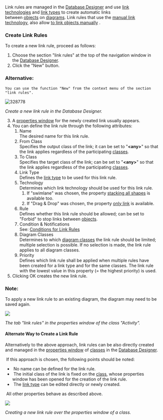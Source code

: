 Link rules are managed in the [Database Designer](database-designer) and
use [link technologies](link-technologies) and [link
types](link-types) to create automatic links
between [objects](object) on [diagrams](diagram). Link rules that use
the [manual link technology](link-technologies), also allow [to link
objects manually](manual-object-links) .

### Create Link Rules

To create a new link rule, proceed as follows:

1.  Choose the section "link rules" at the top of the navigation window
    in the [Database Designer](database-designer).
2.  Click the "New" button.

   <div class="success">
   <h3>Alternative:</h3>

    You can use the function "New" from the context menu of the section
    "link rules".
   </div>
   
   
![328778](//images.ctfassets.net/utx1h0gfm1om/3McyA9ggDSKA6KcE6gWGqg/8f0da6d30da791944ceb478e2bbfedee/328778.png)   

*Create a new link rule in the Database Designer.*

3.  A [properties window](properties-dialog-box) for the newly created
    link usually appears.
4.  You can define the link rule through the following attributes:
    1.  Name  
        The desired name for this link rule.
    2.  From Class  
        Specifies the output class of the link; it can be set to
        "**&lt;any&gt;**" so that the link applies regardless of the
        participating [classes](class).
    3.  To Class  
        Specifies the target class of the link; can be set to
        "**&lt;any&gt;**" so that the link applies regardless of the
        participating [classes](class).
    4.  Link Type  
        Defines the [link type](link-types) to be used for this link
        rule.
    5.  Technology  
        Determines which link technology should be used for this
        link rule.
        1.  If "swimlane" was chosen, the property [stacking all
            shapes](link-technologies) is available too.
        2.  If "Drag & Drop" was chosen, the property [only
            link](link-technologies) is available.
    6.  Rule  
        Defines whether this link rule should be allowed; can be set to
        "Forbid" to stop links between [objects](object).
    7.  Condition & Notifications  
        See: [Conditions for Link Rules](conditions-for-link-rules)
    8.  Diagram Classes  
        Determines to which [diagram classes](class) the link rule
        should be limited; multiple selection is possible. If no
        selection is made, the link rule applies to all diagram classes.
    9.  Priority  
        Defines which link rule shall be applied when multiple rules
        have been created for a link type and for the same classes. The
        link rule with the lowest value in this property (= the highest
        priority) is used.
5.  Clicking OK creates the new link rule.

<div class="info">
  <h3>Note:</h3>

To apply a new link rule to an existing diagram, the diagram may need to
be saved again.
  </div>


![](//images.ctfassets.net/utx1h0gfm1om/6J1pWximZOAq66CIw0sQCS/a9b77c4208f4f6c221e5790aee3a2c05/328828.png)

*The tab "link rules" in the properties window of the class "Activity".*



#### Alternate Way to Create a Link Rule

Alternatively to the above approach, link rules can be also directly
created and managed in the [properties
window](properties-dialog-box) of [classes](class) in the [Database
Designer](database-designer).

 If this approach is chosen, the following points should be noted:

-    No name can be defined for the link rule.
-    The initial class of the link is fixed on the [class](class), whose
    properties window has been opened for the creation of the link rule.
-    The [link type](link-types) can be edited directly or newly
    created.

 All other properties behave as described above.

![](//images.ctfassets.net/utx1h0gfm1om/3Ret4a5t5u0sWQC8E6qQSO/2a9e2c924b44c3f6a8da7fcc54ea0f70/328830.png)

*Creating a new link rule over the properties window of a class.*